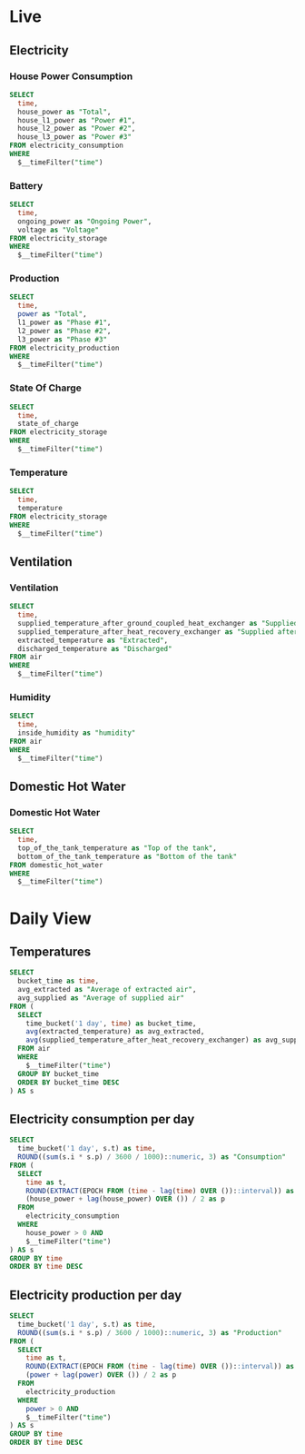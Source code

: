 # Live

## Electricity

### House Power Consumption

```sql
SELECT
  time,
  house_power as "Total",
  house_l1_power as "Power #1",
  house_l2_power as "Power #2",
  house_l3_power as "Power #3"
FROM electricity_consumption
WHERE
  $__timeFilter("time")
```

### Battery

```sql
SELECT
  time,
  ongoing_power as "Ongoing Power",
  voltage as "Voltage"
FROM electricity_storage
WHERE
  $__timeFilter("time")
```

### Production

```sql
SELECT
  time,
  power as "Total",
  l1_power as "Phase #1",
  l2_power as "Phase #2",
  l3_power as "Phase #3"
FROM electricity_production
WHERE
  $__timeFilter("time")
```

### State Of Charge

```sql
SELECT
  time,
  state_of_charge
FROM electricity_storage
WHERE
  $__timeFilter("time")
```

### Temperature

```sql
SELECT
  time,
  temperature
FROM electricity_storage
WHERE
  $__timeFilter("time")
```

## Ventilation

### Ventilation

```sql
SELECT
  time,
  supplied_temperature_after_ground_coupled_heat_exchanger as "Supplied after ground-coupled heat exchanger",
  supplied_temperature_after_heat_recovery_exchanger as "Supplied after heat recovery exchanger",
  extracted_temperature as "Extracted",
  discharged_temperature as "Discharged"
FROM air
WHERE
  $__timeFilter("time")
```

### Humidity

```sql
SELECT
  time,
  inside_humidity as "humidity"
FROM air
WHERE
  $__timeFilter("time")
```

## Domestic Hot Water

### Domestic Hot Water

```sql
SELECT
  time,
  top_of_the_tank_temperature as "Top of the tank",
  bottom_of_the_tank_temperature as "Bottom of the tank"
FROM domestic_hot_water
WHERE
  $__timeFilter("time")
```

# Daily View

## Temperatures

```sql
SELECT
  bucket_time as time,
  avg_extracted as "Average of extracted air",
  avg_supplied as "Average of supplied air"
FROM (
  SELECT
    time_bucket('1 day', time) as bucket_time,
    avg(extracted_temperature) as avg_extracted,
    avg(supplied_temperature_after_heat_recovery_exchanger) as avg_supplied
  FROM air
  WHERE
    $__timeFilter("time")
  GROUP BY bucket_time
  ORDER BY bucket_time DESC
) AS s
```

## Electricity consumption per day

```sql
SELECT
  time_bucket('1 day', s.t) as time,
  ROUND((sum(s.i * s.p) / 3600 / 1000)::numeric, 3) as "Consumption"
FROM (
  SELECT
    time as t,
    ROUND(EXTRACT(EPOCH FROM (time - lag(time) OVER ())::interval)) as i,
    (house_power + lag(house_power) OVER ()) / 2 as p
  FROM
    electricity_consumption
  WHERE
    house_power > 0 AND
    $__timeFilter("time")
) AS s
GROUP BY time
ORDER BY time DESC
```

## Electricity production per day

```sql
SELECT
  time_bucket('1 day', s.t) as time,
  ROUND((sum(s.i * s.p) / 3600 / 1000)::numeric, 3) as "Production"
FROM (
  SELECT
    time as t,
    ROUND(EXTRACT(EPOCH FROM (time - lag(time) OVER ())::interval)) as i,
    (power + lag(power) OVER ()) / 2 as p
  FROM
    electricity_production
  WHERE
    power > 0 AND
    $__timeFilter("time")
) AS s
GROUP BY time
ORDER BY time DESC
```
